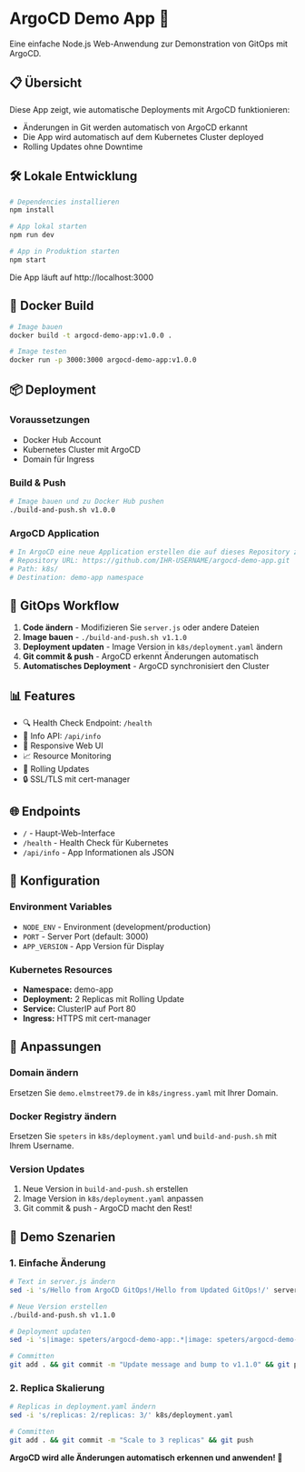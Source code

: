 # ArgoCD Demo App 🚀

Eine einfache Node.js Web-Anwendung zur Demonstration von GitOps mit ArgoCD.

## 📋 Übersicht

Diese App zeigt, wie automatische Deployments mit ArgoCD funktionieren:
- Änderungen in Git werden automatisch von ArgoCD erkannt
- Die App wird automatisch auf dem Kubernetes Cluster deployed
- Rolling Updates ohne Downtime

## 🛠️ Lokale Entwicklung

```bash
# Dependencies installieren
npm install

# App lokal starten
npm run dev

# App in Produktion starten
npm start
```

Die App läuft auf http://localhost:3000

## 🐳 Docker Build

```bash
# Image bauen
docker build -t argocd-demo-app:v1.0.0 .

# Image testen
docker run -p 3000:3000 argocd-demo-app:v1.0.0
```

## 📦 Deployment

### Voraussetzungen
- Docker Hub Account
- Kubernetes Cluster mit ArgoCD
- Domain für Ingress

### Build & Push
```bash
# Image bauen und zu Docker Hub pushen
./build-and-push.sh v1.0.0
```

### ArgoCD Application
```bash
# In ArgoCD eine neue Application erstellen die auf dieses Repository zeigt
# Repository URL: https://github.com/IHR-USERNAME/argocd-demo-app.git
# Path: k8s/
# Destination: demo-app namespace
```

## 🔄 GitOps Workflow

1. **Code ändern** - Modifizieren Sie `server.js` oder andere Dateien
2. **Image bauen** - `./build-and-push.sh v1.1.0`
3. **Deployment updaten** - Image Version in `k8s/deployment.yaml` ändern
4. **Git commit & push** - ArgoCD erkennt Änderungen automatisch
5. **Automatisches Deployment** - ArgoCD synchronisiert den Cluster

## 📊 Features

- 🔍 Health Check Endpoint: `/health`
- 📡 Info API: `/api/info`
- 🎨 Responsive Web UI
- 📈 Resource Monitoring
- 🔄 Rolling Updates
- 🔒 SSL/TLS mit cert-manager

## 🌐 Endpoints

- `/` - Haupt-Web-Interface
- `/health` - Health Check für Kubernetes
- `/api/info` - App Informationen als JSON

## 📝 Konfiguration

### Environment Variables
- `NODE_ENV` - Environment (development/production)
- `PORT` - Server Port (default: 3000)
- `APP_VERSION` - App Version für Display

### Kubernetes Resources
- **Namespace:** demo-app
- **Deployment:** 2 Replicas mit Rolling Update
- **Service:** ClusterIP auf Port 80
- **Ingress:** HTTPS mit cert-manager

## 🔧 Anpassungen

### Domain ändern
Ersetzen Sie `demo.elmstreet79.de` in `k8s/ingress.yaml` mit Ihrer Domain.

### Docker Registry ändern
Ersetzen Sie `speters` in `k8s/deployment.yaml` und `build-and-push.sh` mit Ihrem Username.

### Version Updates
1. Neue Version in `build-and-push.sh` erstellen
2. Image Version in `k8s/deployment.yaml` anpassen
3. Git commit & push - ArgoCD macht den Rest!

## 🚀 Demo Szenarien

### 1. Einfache Änderung
```bash
# Text in server.js ändern
sed -i 's/Hello from ArgoCD GitOps!/Hello from Updated GitOps!/' server.js

# Neue Version erstellen
./build-and-push.sh v1.1.0

# Deployment updaten
sed -i 's|image: speters/argocd-demo-app:.*|image: speters/argocd-demo-app:v1.1.0|' k8s/deployment.yaml

# Committen
git add . && git commit -m "Update message and bump to v1.1.0" && git push
```

### 2. Replica Skalierung
```bash
# Replicas in deployment.yaml ändern
sed -i 's/replicas: 2/replicas: 3/' k8s/deployment.yaml

# Committen
git add . && git commit -m "Scale to 3 replicas" && git push
```

**ArgoCD wird alle Änderungen automatisch erkennen und anwenden! 🎉**
